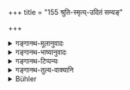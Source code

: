 +++
title = "155 श्रुति-स्मृत्य्-उदितं सम्यङ्"

+++

<details><summary>गङ्गानथ-मूलानुवादः</summary>

On the Parvas he should go to the gods, and to the righteous Brāhmaṇas, to the King for protection, and also to the superiors.—(153)


He shall salute the elders and give up his own seat to them; he shall wait upon them with joined hands; and when they depart, he shall follow behind them.—(154).


He shall, in his action, diligently attend to right conduct which is the root of Righteousness ordained in the Śruti and Smṛti.—(155)
</details>

<details><summary>गङ्गानथ-भाष्यानुवादः</summary>

\[Medhātithi bus nothing to say on these verses, 153-155.\]
</details>

<details><summary>गङ्गानथ-टिप्पन्यः</summary>

**(verse 153)**

This verse has not been commented upon by Medhātithi.

It is quoted in *Aparārka* (p. 127);—and in *Vīramitrodaya* (Āhnika, p. 149), which explains ‘*abhigacchet*’ as ‘should approach, with a view to worshipping’; and adds that the emphasising ‘*eva*’ should be construed alter ‘*abhigacchet*’.

**(verse 154)**

This verse is quoted in *Vīramitrodaya* (Āhnika, p. 149)

**(verse 155)**

This verse is quoted in *Madanapārijāta* (p. 12), which adds that ‘*ācāra*’ here spoken of is to be learnt from the people of the ‘Madhyadeśa’ and other countries mentioned in Discourse I.
</details>

<details><summary>गङ्गानथ-तुल्य-वाक्यानि</summary>

**(verse 153)**

*Gautama* (9.63-64).—‘For his welfare and protection he shall *go* over
to the king,—not to any one else, except the gods, elders and righteous persons.’

*Āpastamba* (1.6.7).—‘Appearing before him, and receiving him as befits
his age, he shall offer him a seat.’

*Yājñavalkya* (1.100).—‘For the sake of his welfare and protection he
shall approach the king.’

**(verse 154)**

*Āpastamba* (1.6.7).—(See above.)

*yājñavalkya* (1.2.26).—‘Then he shall salute the elder, saying “*Here I
am*.”.’

*Mahābhārata* (Anuśāsana, 161.70).—\[The same as Manu, reading
‘*abhivādayīta*.’ for ‘*abhivādayet*,’ ‘*svayani*’ for ‘*svakam*’ and ‘*gacchantam*’ for ‘*gacchataḥ*.’\]

**(verse 155)**

*Viṣṇu* (71.90).—‘Intent on righteousness and with senses under control,
he shall have recourse to that conduct which has been ordained in the Śruti and the Smṛti and which is followed by the good.’

*Yājñavalkya* (1.154).—‘He shall always have recourse to that conduct
which has been ordained in the Śruti and the Smṛti.’
</details>

<details><summary>Bühler</summary>

155	Let him, untired, follow the conduct of virtuous men, connected with his occupations, which has been fully declared in the revealed texts and in the sacred tradition (Smriti) and is the root of the sacred law.
</details>
